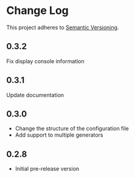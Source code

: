# Change Log

This project adheres to [Semantic Versioning](http://semver.org/).

## 0.3.2

Fix display console information

## 0.3.1

Update documentation

## 0.3.0

- Change the structure of the configuration file
- Add support to multiple generators

## 0.2.8

- Initial pre-release version
